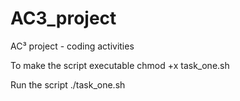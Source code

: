 # AC3_project
AC³ project - coding activities

To make the script executable
chmod +x task_one.sh

Run the script
./task_one.sh
